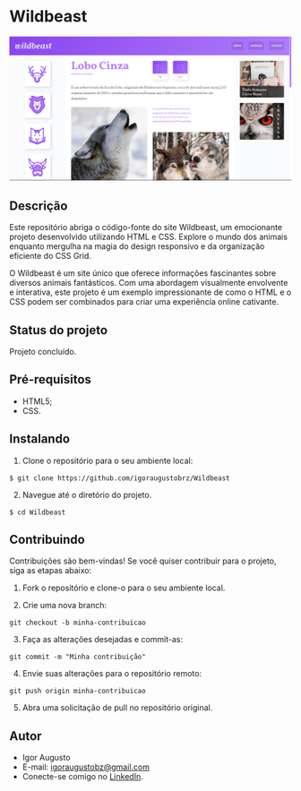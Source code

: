 # Wildbeast
<div align="center">
<img src="img/site.png" width="2000px" alt="Imagem do site" title="Imagem do site"/>
</div>

## Descrição
Este repositório abriga o código-fonte do site Wildbeast, um emocionante projeto desenvolvido utilizando HTML e CSS. Explore o mundo dos animais enquanto mergulha na magia do design responsivo e da organização eficiente do CSS Grid.

O Wildbeast é um site único que oferece informações fascinantes sobre diversos animais fantásticos. Com uma abordagem visualmente envolvente e interativa, este projeto é um exemplo impressionante de como o HTML e o CSS podem ser combinados para criar uma experiência online cativante.

## Status do projeto
Projeto concluído.

## Pré-requisitos

- HTML5;
- CSS.

## Instalando

1. Clone o repositório para o seu ambiente local:

```
$ git clone https://github.com/igoraugustobrz/Wildbeast
```

2. Navegue até o diretório do projeto.

```
$ cd Wildbeast
```

## Contribuindo

Contribuições são bem-vindas! Se você quiser contribuir para o projeto, siga as etapas abaixo:

1. Fork o repositório e clone-o para o seu ambiente local.

2. Crie uma nova branch:

```
git checkout -b minha-contribuicao
```

3. Faça as alterações desejadas e commit-as:

```
git commit -m "Minha contribuição"
```

4. Envie suas alterações para o repositório remoto:

```
git push origin minha-contribuicao
```

5. Abra uma solicitação de pull no repositório original.

## Autor

- Igor Augusto
- E-mail: igoraugustobz@gmail.com
- Conecte-se comigo no [LinkedIn](https://www.linkedin.com/in/igorbrz/).